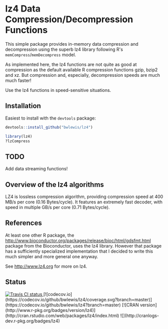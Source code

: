 # lz4 Data Compression/Decompression Functions 

This simple package provides in-memory data compression and decompression using
the superb lz4 library following R's `memCompress`/`memDecompress` model.

As implemented here, the lz4 functions are not quite as good at compression
as the default available R compression functions gzip, bzip2 and xz. But
compression and, especially, decompression speeds are much much faster!

Use the lz4 functions in speed-sensitive situations.

## Installation

Easiest to install with the `devtools` package:
```r
devtools::install_github("bwlewis/lz4")

library(lz4)
?lzCompress
```

## TODO

Add data streaming functions!

## Overview of the lz4 algorithms

LZ4 is lossless compression algorithm, providing compression speed at 400 MB/s
per core (0.16 Bytes/cycle). It features an extremely fast decoder, with speed
in multiple GB/s per core (0.71 Bytes/cycle).


## References

At least one other R package, the http://www.bioconductor.org/packages/release/bioc/html/gdsfmt.html
package from the Bioconductor, uses the lz4 library. However that package has a sufficiently
specialized implementation that I decided to write this much simpler and more general one anyway.

See http://www.lz4.org for more on lz4.


## Status
<a href="https://travis-ci.org/bwlewis/lz4">
<img src="https://travis-ci.org/bwlewis/lz4.svg?branch=master" alt="Travis CI status"></img>
</a>
[![codecov.io](https://codecov.io/github/bwlewis/lz4/coverage.svg?branch=master)](https://codecov.io/github/bwlewis/lz4?branch=master)
[![CRAN version](http://www.r-pkg.org/badges/version/lz4)](http://cran.rstudio.com/web/packages/lz4/index.html)
![](http://cranlogs-dev.r-pkg.org/badges/lz4)
